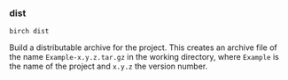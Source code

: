 ### dist

    birch dist

Build a distributable archive for the project. This creates an archive file of the name `Example-x.y.z.tar.gz` in the working directory, where `Example` is the name of the project and `x.y.z` the version number.
